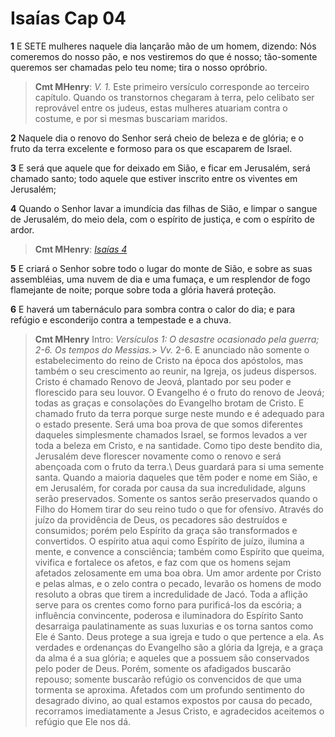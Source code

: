 # Isaías Cap 04

**1** 	E SETE mulheres naquele dia lançarão mão de um homem, dizendo: Nós comeremos do nosso pão, e nos vestiremos do que é nosso; tão-somente queremos ser chamadas pelo teu nome; tira o nosso opróbrio.

> **Cmt MHenry**: *V. 1.* Este primeiro versículo corresponde ao terceiro capítulo. Quando os transtornos chegaram à terra, pelo celibato ser reprovável entre os judeus, estas mulheres atuariam contra o costume, e por si mesmas buscariam maridos.

**2** 	Naquele dia o renovo do Senhor será cheio de beleza e de glória; e o fruto da terra excelente e formoso para os que escaparem de Israel.

**3** 	E será que aquele que for deixado em Sião, e ficar em Jerusalém, será chamado santo; todo aquele que estiver inscrito entre os viventes em Jerusalém;

**4** 	Quando o Senhor lavar a imundícia das filhas de Sião, e limpar o sangue de Jerusalém, do meio dela, com o espírito de justiça, e com o espírito de ardor.

> **Cmt MHenry**: *[Isaías 4](../23A-Is/04.md#0)*

**5** 	E criará o Senhor sobre todo o lugar do monte de Sião, e sobre as suas assembléias, uma nuvem de dia e uma fumaça, e um resplendor de fogo flamejante de noite; porque sobre toda a glória haverá proteção.

**6** 	E haverá um tabernáculo para sombra contra o calor do dia; e para refúgio e esconderijo contra a tempestade e a chuva.


> **Cmt MHenry** Intro: *Versículos 1: O desastre ocasionado pela guerra; 2-6. Os tempos do Messias.*> *Vv.* 2-6. E anunciado não somente o estabelecimento do reino de Cristo na época dos apóstolos, mas também o seu crescimento ao reunir, na Igreja, os judeus dispersos. Cristo é chamado Renovo de Jeová, plantado por seu poder e florescido para seu louvor. O Evangelho é o fruto do renovo de Jeová; todas as graças e consolações do Evangelho brotam de Cristo. E chamado fruto da terra porque surge neste mundo e é adequado para o estado presente. Será uma boa prova de que somos diferentes daqueles simplesmente chamados Israel, se formos levados a ver toda a beleza em Cristo, e na santidade. Como tipo deste bendito dia, Jerusalém deve florescer novamente como o renovo e será abençoada com o fruto da terra.\ Deus guardará para si uma semente santa. Quando a maioria daqueles que têm poder e nome em Sião, e em Jerusalém, for corada por causa da sua incredulidade, alguns serão preservados. Somente os santos serão preservados quando o Filho do Homem tirar do seu reino tudo o que for ofensivo. Através do juízo da providência de Deus, os pecadores são destruídos e consumidos; porém pelo Espírito da graça são transformados e convertidos. O espírito atua aqui como Espírito de juízo, ilumina a mente, e convence a consciência; também como Espírito que queima, vivifica e fortalece os afetos, e faz com que os homens sejam afetados zelosamente em uma boa obra. Um amor ardente por Cristo e pelas almas, e o zelo contra o pecado, levarão os homens de modo resoluto a obras que tirem a incredulidade de Jacó. Toda a aflição serve para os crentes como forno para purificá-los da escória; a influência convincente, poderosa e iluminadora do Espírito Santo desarraiga paulatinamente as suas luxurias e os torna santos como Ele é Santo. Deus protege a sua igreja e tudo o que pertence a ela. As verdades e ordenanças do Evangelho são a glória da Igreja, e a graça da alma é a sua glória; e aqueles que a possuem são conservados pelo poder de Deus. Porém, somente os afadigados buscarão repouso; somente buscarão refúgio os convencidos de que uma tormenta se aproxima. Afetados com um profundo sentimento do desagrado divino, ao qual estamos expostos por causa do pecado, recorramos imediatamente a Jesus Cristo, e agradecidos aceitemos o refúgio que Ele nos dá.
